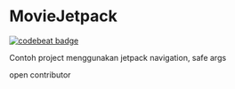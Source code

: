 # MovieJetpack
[![codebeat badge](https://codebeat.co/badges/d33f2cd1-a0fc-4e78-a5aa-64bc7e5bc8db)](https://codebeat.co/projects/github-com-pendi-qibee-moviejetpack-master)

Contoh project menggunakan jetpack navigation, safe args 

open contributor

